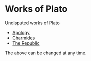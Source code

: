 <!--{{template.comment}}-->

# Works of Plato <!--{{title="Works of Plato}}-->

Undisputed works of Plato <!--{{author="Plato"}}-->

* [Apology](https://en.wikisource.org/wiki/Apology_(Plato)) <!--* [{{{title="Apology"}}}]({{{link="https://en.wikisource.org/wiki/Apology_(Plato)"}}}-->
* [Charmides](https://en.wikisource.org/wiki/Charmides_(Plato)) <!--* [{{{title="Charmides"}}}]({{{link="https://en.wikisource.org/wiki/Charmides_(Plato)"}}}-->
* [The Republic](https://en.wikisource.org/wiki/The_Republic_of_Plato) <!--* [{{{title="The Republic"}}}]({{{link="(https://en.wikisource.org/wiki/The_Republic_of_Plato"}}}-->

The above can be changed at any time.
